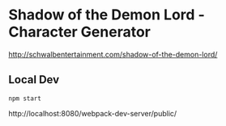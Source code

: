 # Shadow of the Demon Lord - Character Generator

http://schwalbentertainment.com/shadow-of-the-demon-lord/

## Local Dev

```
npm start
```

http://localhost:8080/webpack-dev-server/public/
